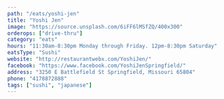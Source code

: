 ```yaml
---
path: "/eats/yoshi-jen"
title: "Yoshi Jen"
image: "https://source.unsplash.com/6iFF6lMSfZQ/400x300"
orderops: ["drive-thru"]
category: "eats"
hours: "11:30am-8:30pm Monday through Friday. 12pm-8:30pm Saturday"
eatsType: "Sushi"
website: "http://restaurantwebx.com/YoshiJen/"
facebook: "https://www.facebook.com/YoshiJenSpringfield/"
address: "3250 E Battlefield St Springfield, Missouri 65804"
phone: "4178872888"
tags: ["sushi", "japanese"]
---
```

